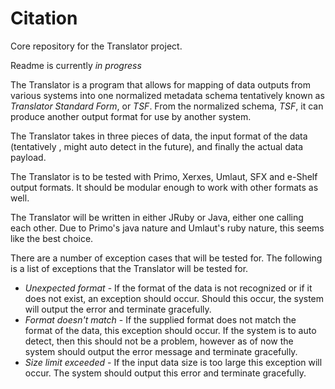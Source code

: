 Citation
==========

Core repository for the Translator project.

Readme is currently *in progress*

The Translator is a program that allows for mapping of data outputs from various systems into one normalized metadata schema
tentatively known as *Translator Standard Form*, or *TSF*. From the normalized schema, *TSF*, it can produce another output
format for use by another system.

The Translator takes in three pieces of data, the input format of the data (tentatively , might auto detect in the future), and
finally the actual data payload. 

The Translator is to be tested with Primo, Xerxes, Umlaut, SFX and e-Shelf output formats. It should be modular enough to work
with other formats as well.

The Translator will be written in either JRuby or Java, either one calling each other. Due to Primo's java nature and Umlaut's
ruby nature, this seems like the best choice.

There are a number of exception cases that will be tested for. The following is a list of exceptions that the Translator will be
tested for.
- *Unexpected format* - If the format of the data is not recognized or if it does not exist, an exception should occur. Should this
					  occur, the system will output the error and terminate gracefully.
- *Format doesn't match* - If the supplied format does not match the format of the data, this exception should occur. If the system
						 is to auto detect, then this should not be a problem, however as of now the system should output the error
						 message and terminate gracefully.
- *Size limit exceeded* - If the input data size is too large this exception will occur. The system should output this error and
						terminate gracefully.
